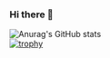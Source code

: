 ### Hi there 👋

![Anurag's GitHub stats](https://github-readme-stats.vercel.app/api/top-langs?username=ThomasW2005&theme=dracula&count_private=true&show_icons=true&border_color=FF6E96)  
[![trophy](https://github-profile-trophy.vercel.app/?username=ThomasW2005&theme=onedark)](https://github.com/ryo-ma/github-profile-trophy)

<!--
**ThomasW2005/ThomasW2005** is a ✨ _special_ ✨ repository because its `README.md` (this file) appears on your GitHub profile.

Here are some ideas to get you started:

- 🔭 I’m currently working on ...
- 🌱 I’m currently learning ...
- 👯 I’m looking to collaborate on ...
- 🤔 I’m looking for help with ...
- 💬 Ask me about ...
- 📫 How to reach me: ...
- 😄 Pronouns: ...
- ⚡ Fun fact: ...
-->
